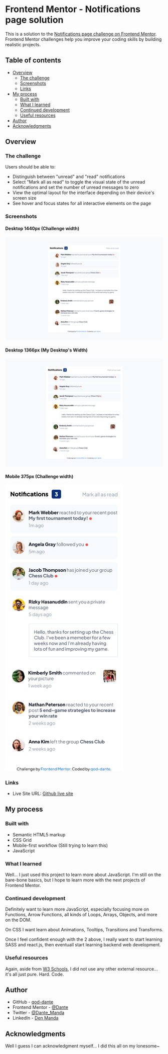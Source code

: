 # Frontend Mentor - Notifications page solution

This is a solution to the [Notifications page challenge on Frontend Mentor](https://www.frontendmentor.io/challenges/notifications-page-DqK5QAmKbC). Frontend Mentor challenges help you improve your coding skills by building realistic projects. 

## Table of contents

- [Overview](#overview)
  - [The challenge](#the-challenge)
  - [Screenshots](#screenshot)
  - [Links](#links)
- [My process](#my-process)
  - [Built with](#built-with)
  - [What I learned](#what-i-learned)
  - [Continued development](#continued-development)
  - [Useful resources](#useful-resources)
- [Author](#author)
- [Acknowledgments](#acknowledgments)

## Overview

### The challenge

Users should be able to:

- Distinguish between "unread" and "read" notifications
- Select "Mark all as read" to toggle the visual state of the unread notifications and set the number of unread messages to zero
- View the optimal layout for the interface depending on their device's screen size
- See hover and focus states for all interactive elements on the page

### Screenshots

#### Desktop 1440px (Challenge width)

![Desktop Version 1440px](./screenshots/1440px-Frontend-Mentor-Notifications-page.png)

#### Desktop 1366px (My Desktop's Width)

![Desktop Version 1366px](./screenshots/1366px-Frontend-Mentor-Notifications-page.png)

#### Mobile 375px (Challenge width)

![Mobile Version 375px](./screenshots/375px-Frontend-Mentor-Notifications-page.png)

### Links

- Live Site URL: [Github live site](https://qod-dante.github.io/Notifications-Page-by-qod-dante/)

## My process

### Built with

- Semantic HTML5 markup
- CSS Grid
- Mobile-first workflow (Still trying to learn this)
- JavaScript

### What I learned

Well... I just used this project to learn more about JavaScript. I'm still on the bare-bone basics, but I hope to learn more with the
next projects of Frontend Mentor.

### Continued development

Definitely want to learn more JavaScript, especially focusing more on Functions, Arrow Functions, all kinds of Loops, Arrays, Objects, and
more on the DOM.

On CSS I want learn about Animations, Tooltips, Transitions and Transforms.

Once I feel confident enough with the 2 above, I really want to start learning SASS and react.js, then eventuall start learning backend web development.

### Useful resources

Again, aside from [W3 Schools](https://w3schools.com), I did not use any other external resource... it's all just pure. Hard. Code.

## Author

- GitHub - [qod-dante](https://github.com/qod-dante)
- Frontend Mentor - [@Dante](https://www.frontendmentor.io/profile/qod-dante)
- Twitter - [@Dante_Manda](https://twitter.com/Dante_Manda)
- LinkedIn - [Den Manda](https://www.linkedin.com/in/den-manda-172147240/)

## Acknowledgments

Well I guess I can acknowledgment myself... I did this all on my lonesome~
